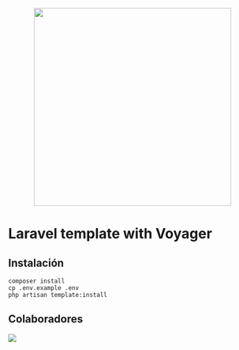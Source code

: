 <p align="center"><a href="https://laravel.com" target="_blank"><img src="https://raw.githubusercontent.com/laravel/art/master/logo-lockup/5%20SVG/2%20CMYK/1%20Full%20Color/laravel-logolockup-cmyk-red.svg" width="400"></a></p>

<!-- <p align="center"><a href="https://laravel.com" target="_blank"><img src="https://raw.githubusercontent.com/agustinmejia/farmacia/master/public/img/icon.png" width="150"></a></p> -->

# Laravel template  with Voyager

## Instalación
```
composer install
cp .env.example .env
php artisan template:install
```

## Colaboradores

<a href="https://github.com/gadbeni/sysadmin/graphs/contributors">
  <img src="https://contrib.rocks/image?repo=gadbeni/sysadmin" />
</a>

<!-- Made with [contrib.rocks](https://contrib.rocks). -->